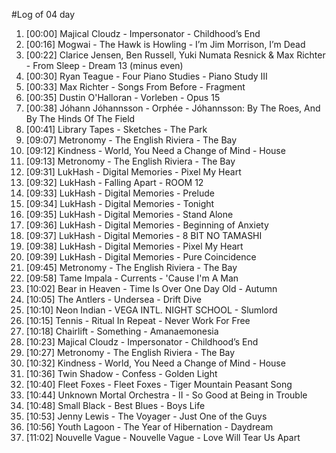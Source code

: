 #Log of 04 day

1. [00:00] Majical Cloudz - Impersonator - Childhood’s End
1. [00:16] Mogwai - The Hawk is Howling - I’m Jim Morrison, I’m Dead
1. [00:22] Clarice Jensen, Ben Russell, Yuki Numata Resnick & Max Richter - From Sleep - Dream 13 (minus even)
1. [00:30] Ryan Teague - Four Piano Studies - Piano Study III
1. [00:33] Max Richter - Songs From Before - Fragment
1. [00:35] Dustin O'Halloran - Vorleben - Opus 15
1. [00:38] Jóhann Jóhannsson - Orphée - Jóhannsson: By The Roes, And By The Hinds Of The Field
1. [00:41] Library Tapes - Sketches - The Park
1. [09:07] Metronomy - The English Riviera - The Bay
1. [09:12] Kindness - World, You Need a Change of Mind - House
1. [09:13] Metronomy - The English Riviera - The Bay
1. [09:31] LukHash - Digital Memories - Pixel My Heart
1. [09:32] LukHash - Falling Apart - ROOM 12
1. [09:33] LukHash - Digital Memories - Prelude
1. [09:34] LukHash - Digital Memories - Tonight
1. [09:35] LukHash - Digital Memories - Stand Alone
1. [09:36] LukHash - Digital Memories - Beginning of Anxiety
1. [09:37] LukHash - Digital Memories - 8 BIT NO TAMASHI
1. [09:38] LukHash - Digital Memories - Pixel My Heart
1. [09:39] LukHash - Digital Memories - Pure Coincidence
1. [09:45] Metronomy - The English Riviera - The Bay
1. [09:58] Tame Impala - Currents - 'Cause I'm A Man
1. [10:02] Bear in Heaven - Time Is Over One Day Old - Autumn
1. [10:05] The Antlers - Undersea - Drift Dive
1. [10:10] Neon Indian - VEGA INTL. NIGHT SCHOOL - Slumlord
1. [10:15] Tennis - Ritual In Repeat - Never Work For Free
1. [10:18] Chairlift - Something - Amanaemonesia
1. [10:23] Majical Cloudz - Impersonator - Childhood’s End
1. [10:27] Metronomy - The English Riviera - The Bay
1. [10:32] Kindness - World, You Need a Change of Mind - House
1. [10:36] Twin Shadow - Confess - Golden Light
1. [10:40] Fleet Foxes - Fleet Foxes - Tiger Mountain Peasant Song
1. [10:44] Unknown Mortal Orchestra - II - So Good at Being in Trouble
1. [10:48] Small Black - Best Blues - Boys Life
1. [10:53] Jenny Lewis - The Voyager - Just One of the Guys
1. [10:56] Youth Lagoon - The Year of Hibernation - Daydream
1. [11:02] Nouvelle Vague - Nouvelle Vague - Love Will Tear Us Apart
